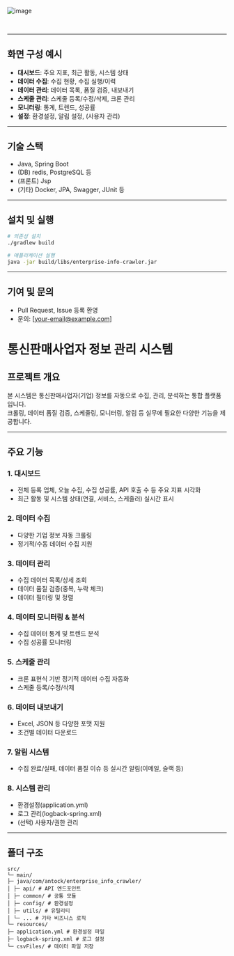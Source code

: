 ![image](https://github.com/user-attachments/assets/58ff7fe5-07ae-4bcb-b88b-1342563d3d5d)



<br/>


---

## 화면 구성 예시

- **대시보드**: 주요 지표, 최근 활동, 시스템 상태
- **데이터 수집**: 수집 현황, 수집 실행/이력
- **데이터 관리**: 데이터 목록, 품질 검증, 내보내기
- **스케줄 관리**: 스케줄 등록/수정/삭제, 크론 관리
- **모니터링**: 통계, 트렌드, 성공률
- **설정**: 환경설정, 알림 설정, (사용자 관리)

---

## 기술 스택

- Java, Spring Boot
- (DB) redis, PostgreSQL 등
- (프론트) Jsp
- (기타) Docker, JPA, Swagger, JUnit 등

---

## 설치 및 실행

```bash
# 의존성 설치
./gradlew build

# 애플리케이션 실행
java -jar build/libs/enterprise-info-crawler.jar
```

---

## 기여 및 문의

- Pull Request, Issue 등록 환영
- 문의: [your-email@example.com]



# 통신판매사업자 정보 관리 시스템

## 프로젝트 개요

본 시스템은 통신판매사업자(기업) 정보를 자동으로 수집, 관리, 분석하는 통합 플랫폼입니다.  
크롤링, 데이터 품질 검증, 스케줄링, 모니터링, 알림 등 실무에 필요한 다양한 기능을 제공합니다.

---

## 주요 기능

### 1. 대시보드
- 전체 등록 업체, 오늘 수집, 수집 성공률, API 호출 수 등 주요 지표 시각화
- 최근 활동 및 시스템 상태(연결, 서비스, 스케줄러) 실시간 표시

### 2. 데이터 수집
- 다양한 기업 정보 자동 크롤링
- 정기적/수동 데이터 수집 지원

### 3. 데이터 관리
- 수집 데이터 목록/상세 조회
- 데이터 품질 검증(중복, 누락 체크)
- 데이터 필터링 및 정렬

### 4. 데이터 모니터링 & 분석
- 수집 데이터 통계 및 트렌드 분석
- 수집 성공률 모니터링

### 5. 스케줄 관리
- 크론 표현식 기반 정기적 데이터 수집 자동화
- 스케줄 등록/수정/삭제

### 6. 데이터 내보내기
- Excel, JSON 등 다양한 포맷 지원
- 조건별 데이터 다운로드

### 7. 알림 시스템
- 수집 완료/실패, 데이터 품질 이슈 등 실시간 알림(이메일, 슬랙 등)

### 8. 시스템 관리
- 환경설정(application.yml)
- 로그 관리(logback-spring.xml)
- (선택) 사용자/권한 관리

---

## 폴더 구조

```
src/
└─ main/
├─ java/com/antock/enterprise_info_crawler/
│ ├─ api/ # API 엔드포인트
│ ├─ common/ # 공통 모듈
│ ├─ config/ # 환경설정
│ ├─ utils/ # 유틸리티
│ └─ ... # 기타 비즈니스 로직
└─ resources/
├─ application.yml # 환경설정 파일
├─ logback-spring.xml # 로그 설정
└─ csvFiles/ # 데이터 파일 저장
```
